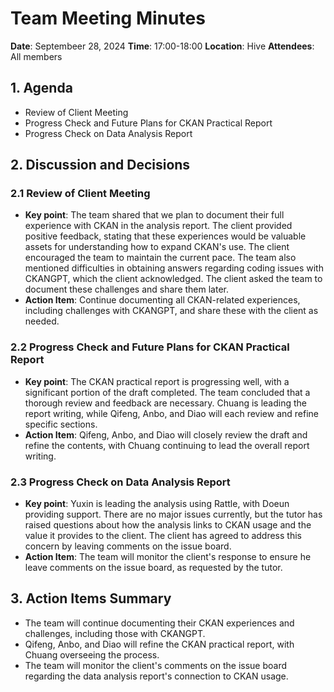 # Team Meeting Minutes
**Date**: Septembeer 28, 2024
**Time**: 17:00-18:00
**Location**: Hive
**Attendees**: All members

## 1. Agenda
- Review of Client Meeting
- Progress Check and Future Plans for CKAN Practical Report
- Progress Check on Data Analysis Report

## 2. Discussion and Decisions

### 2.1 Review of Client Meeting
- **Key point**: The team shared that we plan to document their full experience with CKAN in the analysis report. The client provided positive feedback, stating that these experiences would be valuable assets for understanding how to expand CKAN's use. The client encouraged the team to maintain the current pace. The team also mentioned difficulties in obtaining answers regarding coding issues with CKANGPT, which the client acknowledged. The client asked the team to document these challenges and share them later.
- **Action Item**: Continue documenting all CKAN-related experiences, including challenges with CKANGPT, and share these with the client as needed.

### 2.2 Progress Check and Future Plans for CKAN Practical Report
- **Key point**: The CKAN practical report is progressing well, with a significant portion of the draft completed. The team concluded that a thorough review and feedback are necessary. Chuang is leading the report writing, while Qifeng, Anbo, and Diao will each review and refine specific sections.
- **Action Item**: Qifeng, Anbo, and Diao will closely review the draft and refine the contents, with Chuang continuing to lead the overall report writing.

### 2.3 Progress Check on Data Analysis Report
- **Key point**: Yuxin is leading the analysis using Rattle, with Doeun providing support. There are no major issues currently, but the tutor has raised questions about how the analysis links to CKAN usage and the value it provides to the client. The client has agreed to address this concern by leaving comments on the issue board.
- **Action Item**: The team will monitor the client's response to ensure he leave comments on the issue board, as requested by the tutor.

## 3. Action Items Summary
- The team will continue documenting their CKAN experiences and challenges, including those with CKANGPT.
- Qifeng, Anbo, and Diao will refine the CKAN practical report, with Chuang overseeing the process.
- The team will monitor the client's comments on the issue board regarding the data analysis report's connection to CKAN usage.
